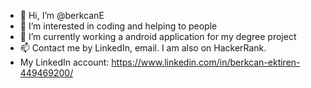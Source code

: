 - 👋 Hi, I’m @berkcanE
- 👀 I’m interested in coding and helping to people
- 🌱 I’m currently working a android application for my degree project
- 📫 Contact me by LinkedIn, email. I am also on HackerRank. 
-  My LinkedIn account: https://www.linkedin.com/in/berkcan-ektiren-449469200/
